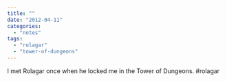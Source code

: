 ```yaml
---
title: ""
date: "2012-04-11"
categories: 
  - "notes"
tags: 
  - "rolagar"
  - "tower-of-dungeons"
---
```


I met Rolagar once when he locked me in the Tower of Dungeons. #rolagar

